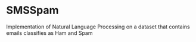 # SMSSpam
Implementation of Natural Language Processing on a dataset that contains emails classifies as Ham and Spam
